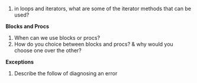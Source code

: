 1. in loops and iterators, what are some of the iterator methods that can be
   used?

**Blocks and Procs**
1. When can we use blocks or procs?
2. How do you choice between blocks and procs? & why would you choose one over the other?

**Exceptions**
1. Describe the follow of diagnosing an error
